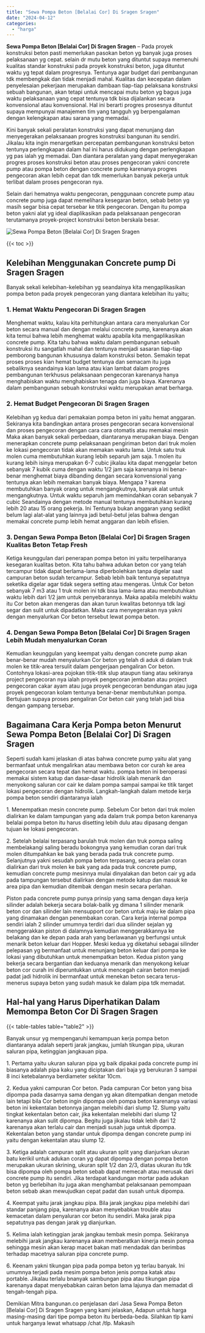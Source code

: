 ```yaml
---
title: "Sewa Pompa Beton [Belalai Cor] Di Sragen Sragen"
date: "2024-04-12"
categories: 
  - "harga"
---
```


**Sewa Pompa Beton \[Belalai Cor\] Di Sragen Sragen** – Pada proyek konstruksi beton pasti memerlukan pasokan beton yg banyak juga proses pelaksanaan yg cepat. selain dr mutu beton yang dituntut supaya memenuhi kualitas standar konstruksi pada proyek konstruksi beton, juga dituntut waktu yg tepat dalam progresnya. Tentunya agar budget dari pembangunan tdk membengkak dan tidak menjadi mahal. Kualitas dan kecepatan dalam penyelesaian pekerjaan merupakan dambaan tiap-tiap pelaksana konstruksi sebuah bangunan, akan tetapi untuk mencapai mutu beton yg bagus juga waktu pelaksanaan yang cepat tentunya tdk bisa dijalankan secara konvensional atau konvensional. Hal ini berarti progres prosesnya dituntut supaya mempunyai manajemen tim yang tangguh yg berpengalaman dengan kelengkapan atau sarana yang memadai.

Kini banyak sekali peralatan konstruksi yang dapat menunjang dan menyegerakan pelaksanaan progres konstruksi bangunan itu sendiri. Jikalau kita ingin menargetkan percepatan pembangunan konstruksi beton tentunya perlengkapan dalam hal ini harus didukung dengan perlengkapan yg pas ialah yg memadai. Dan diantara peralatan yang dapat menyegerakan progres proses konstruksi beton atau proses pengecoran yakni concrete pump atau pompa beton dengan concrete pump karenanya progres pengecoran akan lebih cepat dan tdk memerlukan banyak pekerja untuk terlibat dalam proses pengecoran nya.

Selain dari hematnya waktu pengecoran, penggunaan concrete pump atau concrete pump juga dapat memelihara kesegaran beton, sebab beton yg masih segar bisa cepat tersebar ke titik pengecoran. Dengan itu pompa beton yakni alat yg ideal diaplikasikan pada pelaksanaan pengecoran terutamanya proyek-project konstruksi beton berskala besar.

![Sewa Pompa Beton [Belalai Cor] Di Sragen Sragen](/images/sewa-concrete-pump-24.png)

{{< toc >}}

## Kelebihan Menggunakan Concrete pump Di Sragen Sragen

Banyak sekali kelebihan-kelebihan yg seandainya kita mengaplikasikan pompa beton pada proyek pengecoran yang diantara kelebihan itu yaitu;

### 1\. Hemat Waktu Pengecoran Di Sragen Sragen

Menghemat waktu, kalau kita perhitungkan antara cara menyalurkan Cor beton secara manual dan dengan melalui concrete pump, karenanya akan kita temui bahwa lebih menghemat waktu apabila kita mengaplikasikan concrete pump. Kita tahu bahwa waktu dalam pembangunan sebuah konstruksi itu sangatlah mahal dan tentunya menjadi sasaran tiap-tiap pemborong bangunan khususnya dalam konstruksi beton. Semakin tepat proses proses kian hemat budget tentunya dan semacam itu juga sebaliknya seandainya kian lama atau kian lambat dalam progres pembangunan terkhusus pelaksanaan pengecoran karenanya hanya menghabiskan waktu menghabiskan tenaga dan juga biaya. Karenanya dalam pembangunan sebuah konstruksi waktu merupakan amat berharga.

### 2\. Hemat Budget Pengecoran Di Sragen Sragen

Kelebihan yg kedua dari pemakaian pompa beton ini yaitu hemat anggaran. Sekiranya kita bandingkan antara proses pengecoran secara konvensional dan proses pengecoran dengan cara cara otomatis atau memakai mesin Maka akan banyak sekali perbedaan, diantaranya merupakan biaya. Dengan menerapkan concrete pump pelaksanaan pengiriman beton dari truk molen ke lokasi pengecoran tidak akan memakan waktu lama. Untuk satu truk molen cuma membutuhkan kurang lebih separuh jam saja. 1 molen itu kurang lebih isinya merupakan 6-7 cubic jikalau kita dapat menggelar beton sebanyak 7 kubik cuma dengan waktu 1/2 jam saja karenanya ini benar-benar menghemat biaya dibanding dengan secara konvensional yang tentunya akan lebih memakan banyak biaya. Mengapa ? karena membutuhkan banyak orang untuk mengangkutnya, banyak alat untuk mengangkutnya. Untuk waktu separuh jam memindahkan coran sebanyak 7 cubic Seandainya dengan metode manual tentunya membutuhkan kurang lebih 20 atau 15 orang pekerja. Ini Tentunya bukan anggaran yang sedikit belum lagi alat-alat yang lainnya jadi betul-betul jelas bahwa dengan memakai concrete pump lebih hemat anggaran dan lebih efisien.

### 3\. Dengan Sewa Pompa Beton \[Belalai Cor\] Di Sragen Sragen Kualitas Beton Tetap Fresh

Ketiga keunggulan dari penerapan pompa beton ini yaitu terpeliharanya kesegaran kualitas beton. Kita tahu bahwa adukan beton cor yang telah tercampur tidak dapat berlama-lama diperbolehkan tanpa digelar saat campuran beton sudah tercampur. Sebab lebih baik tentunya sepatutnya seketika digelar agar tidak segera setting atau mengeras. Untuk Cor beton sebanyak 7 m3 atau 1 truk molen ini tdk bisa lama-lama atau membutuhkan waktu lebih dari 1/2 jam untuk penyebarannya. Maka apabila melebihi waktu itu Cor beton akan mengeras dan akan turun kwalitas betonnya tdk lagi segar dan sulit untuk dipadatkan. Maka cara menyegerakan nya yakni dengan menyalurkan Cor beton tersebut lewat pompa beton.

### 4\. Dengan Sewa Pompa Beton \[Belalai Cor\] Di Sragen Sragen Lebih Mudah menyalurkan Coran

Kemudian keunggulan yang keempat yaitu dengan concrete pump akan benar-benar mudah menyalurkan Cor beton yg telah di aduk di dalam truk molen ke titik-area tersulit dalam pengerjaan pengaliran Cor beton. Contohnya lokasi-area pojokan titik-titik slup ataupun tiang atau sekiranya project pengecoran nya ialah proyek pengecoran jembatan atau project pengecoran cakar ayam atau juga proyek pengecoran bendungan atau juga proyek pengecoran kolam tentunya benar-benar membutuhkan pompa. Bertujuan supaya proses pengaliran Cor beton cair yang telah jadi bisa dengan gampang tersebar.

## Bagaimana Cara Kerja Pompa beton Menurut Sewa Pompa Beton \[Belalai Cor\] Di Sragen Sragen

Seperti sudah kami jelaskan di atas bahwa concrete pump yaitu alat yang bermanfaat untuk mengalirkan atau membawa beton cor curah ke area pengecoran secara tepat dan hemat waktu. pompa beton ini beroperasi memakai sistem katup dan dasar-dasar hidrolik ialah menarik dan menyokong saluran cor cair ke dalam pompa sampai sampai ke titik target lokasi pengecoran dengan hidrolik. Langkah-langkah dalam metode kerja pompa beton sendiri diantaranya ialah

1\. Menempatkan mesin concrete pump. Sebelum Cor beton dari truk molen dialirkan ke dalam tampungan yang ada dalam truk pompa beton karenanya belalai pompa beton itu harus disetting lebih dulu atau dipasang dengan tujuan ke lokasi pengecoran.

2\. Setelah belalai terpasang barulah truk molen dan truk pompa saling membelakangi saling beradu bokongnya yang kemudian coran dari truk molen ditumpahkan ke bak yang berada pada truk concrete pump. Selanjutnya yakni sesudah pompa beton terpasang, secara pelan coran dialirkan dari truk molen ke bak yang ada pada truk concrete pump, kemudian concrete pump mesinnya mulai dinyalakan dan beton cair yg ada pada tampungan tersebut dialirkan dengan metode katup dan masuk ke area pipa dan kemudian ditembak dengan mesin secara perlahan.

Piston pada concrete pump punya prinsip yang sama dengan daya kerja silinder adalah bekerja secara bolak-balik yg dimana 1 silinder menarik beton cor dan silinder lain mensupport cor beton untuk maju ke dalam pipa yang dinamakan dengan penembakan coran. Cara kerja internal pompa sendiri ialah 2 silinder umumnya terdiri dari dua silinder sejalan yg menggerakkan piston di dalamnya kemudian menggerakkannya ke belakang dan ke depan pada arah yang berlawanan yg berfungsi untuk menarik beton keluar dari Hopper. Meski kedua yg diketahui sebagai silinder pelepasan yg bermanfaat untuk menunjang beton keluar dari pompa ke lokasi yang dibutuhkan untuk menempatkan beton. Kedua piston yang bekerja secara bergantian dan keduanya menarik dan menyokong keluar beton cor curah ini diperuntukkan untuk mencegah cairan beton menjadi padat jadi hidrolik ini bermanfaat untuk menekan beton secara terus-menerus supaya beton yang sudah masuk ke dalam pipa tdk memadat.

## Hal-hal yang Harus Diperhatikan Dalam Memompa Beton Cor Di Sragen Sragen

{{< table-tables table="table2" >}}

Banyak unsur yg mempengaruhi kemampuan kerja pompa beton diantaranya adalah seperti jarak jangkau, jumlah tikungan pipa, ukuran saluran pipa, ketinggian jangkauan pipa.

1\. Pertama yaitu ukuran saluran pipa yg baik dipakai pada concrete pump ini biasanya adalah pipa kaku yang diciptakan dari baja yg berukuran 3 sampai 8 inci ketebalannya berdiameter sekitar 10cm.

2\. Kedua yakni campuran Cor beton. Pada campuran Cor beton yang bisa dipompa pada dasarnya sama dengan yg akan ditempatkan dengan metode lain tetapi bila Cor beton ingin dipompa oleh pompa beton karenanya variasi beton ini kekentalan betonnya jangan melebihi dari slump 12. Slump yaitu tingkat kekentalan beton cair, jika kekentalan melebihi dari slump 12 karenanya akan sulit dipompa. Begitu juga jikalau tidak lebih dari 12 karenanya akan terlalu cair dan menjadi susah juga untuk dipompa. Kekentalan beton yang standar untuk dipompa dengan concrete pump ini yaitu dengan kekentalan atau slump 12.

3\. Ketiga adalah campuran split atau ukuran split yang dianjurkan ukuran batu kerikil untuk adukan coran yg dapat dipompa dengan pompa beton merupakan ukuran skrining, ukuran split 1/2 dan 2/3, diatas ukuran itu tdk bisa dipompa oleh pompa beton sebab dapat memecah atau merusak dari concrete pump itu sendiri. Jika terdapat kandungan mortar pada adukan beton yg berlebihan itu juga akan menghambat pelaksanaan pemompaan beton sebab akan mewujudkan cepat padat dan susah untuk dipompa.

4\. Keempat yaitu jarak jangkau pipa. Bila jarak jangkau pipa melebihi dari standar panjang pipa, karenanya akan menyebabkan trouble atau kemacetan dalam penyaluran cor beton itu sendiri. Maka jarak pipa sepatutnya pas dengan jarak yg dianjurkan.

5\. Kelima ialah ketinggian jarak jangkau tembak mesin pompa. Sekiranya melebihi jarak jangkau karenanya akan memberatkan kinerja mesin pompa sehingga mesin akan kerap macet bakan mati mendadak dan berimbas terhadap macetnya saluran pipa concrete pump.

6\. Keenam yakni tikungan pipa pada pompa beton yg terlau banyak. Ini umumnya terjadi pada mesim pompa beton jenis pompa katak atau portable. Jikalau terlalu bnanyak sambungan pipa atau tikungan pipa karenanya dapat menyebabkan cairan beton lama lajunya dan memadat di tengah-tengah pipa.

Demikian Mitra bangunan.co penjelasan dari Jasa Sewa Pompa Beton \[Belalai Cor\] Di Sragen Sragen yang kami jelaskan, Adapun untuk harga masing-masing dari tipe pompa beton itu berbeda-beda. Silahkan tlp kami untuk harganya lewat whatsapp /chat /tlp. Makasih
